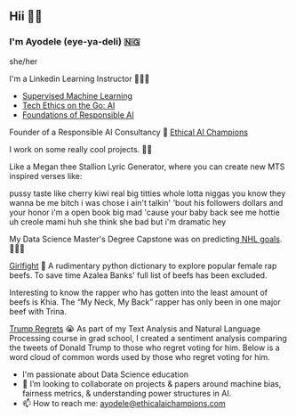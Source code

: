 ## Hii 👋🏾


### I'm Ayodele (eye-ya-deli) 🇳🇬
she/her

I'm a Linkedin Learning Instructor 👩🏾‍🏫
- [Supervised Machine Learning
](https://www.linkedin.com/learning/supervised-learning-essential-training/supervised-machine-learning-and-the-technology-boom?autoplay=true)
- [Tech Ethics on the Go: AI
](https://www.linkedin.com/learning/tech-on-the-go-ethics-in-ai/introduction-to-ethical-ai-16194406?autoplay=true)
- [Foundations of Responsible AI](https://www.linkedin.com/learning/foundations-of-responsible-ai/understanding-responsible-ai?autoplay=true&u=104)

Founder of a Responsible AI Consultancy 🚀
[Ethical AI Champions
](https://www.ethicalaichampions.com/)

I work on some really cool projects.  💅🏾

Like a Megan thee Stallion Lyric Generator, where you can create new MTS inspired verses like:

pussy taste like cherry kiwi 
real big titties whole lotta niggas you know they wanna be me
bitch i was chose i ain't talkin' 'bout his followers dollars and your honor i'm a open book 
big mad 'cause your baby back see me 
hottie uh creole mami huh she think she bad but i'm dramatic hey

My Data Science Master's Degree Capstone was on predicting[ NHL goals](https://github.com/Ayodeleohh/hockeyGoals). 🏒🥅🚨

[Girlfight](https://github.com/Ayodeleohh/Girlfight) 🐾 A rudimentary python dictionary to explore popular female rap beefs. To save time Azalea Banks' full list of beefs has been excluded.

Interesting to know the rapper who has gotten into the least amount of beefs is Khia. The “My Neck, My Back” rapper has only been in one major beef with  Trina.

[Trump Regrets](https://github.com/Ayodeleohh/Trump-Regrets) 😭 As part of my Text Analysis and Natural Language Processing course in grad school, I created a sentiment analysis comparing the tweets of Donald Trump to those who regret voting for him. Below is a word cloud of common words used by those who regret voting for him.

- I'm passionate about Data Science education
- 👯 I’m looking to collaborate on projects & papers around machine bias, fairness metrics, & understanding power structures in AI.
- 📫 How to reach me: ayodele@ethicalaichampions.com



